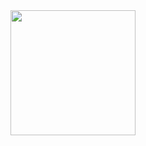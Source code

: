 <img src="https://github.com/user-attachments/assets/cf9849d3-ac30-4688-8fc6-d7c5cd8a1d86" width="200" />
